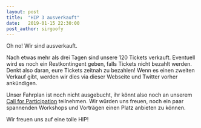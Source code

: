 ```yaml
---
layout: post
title:  "HIP 3 ausverkauft"
date:   2019-01-15 22:30:00
post_author: sirgoofy
---
```


Oh no! Wir sind ausverkauft.

Nach etwas mehr als drei Tagen sind unsere 120 Tickets verkauft. Eventuell wird es noch ein Restkontingent geben, falls Tickets nicht bezahlt werden. Denkt also daran, eure Tickets zeitnah zu bezahlen! Wenn es einen zweiten Verkauf gibt, werden wir dies via dieser Webseite und Twitter vorher ankündigen.

Unser Fahrplan ist noch nicht ausgebucht, ihr könnt also noch an unserem [Call for Participation](https://fahrplan.hackimpott.de/hip3/cfp) teilnehmen. Wir würden uns freuen, noch ein paar spannenden Workshops und Vorträgen einen Platz anbieten zu können.

Wir freuen uns auf eine tolle HIP!
